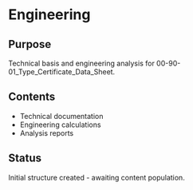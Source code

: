 # Engineering

## Purpose
Technical basis and engineering analysis for 00-90-01_Type_Certificate_Data_Sheet.

## Contents
- Technical documentation
- Engineering calculations
- Analysis reports

## Status
Initial structure created - awaiting content population.

